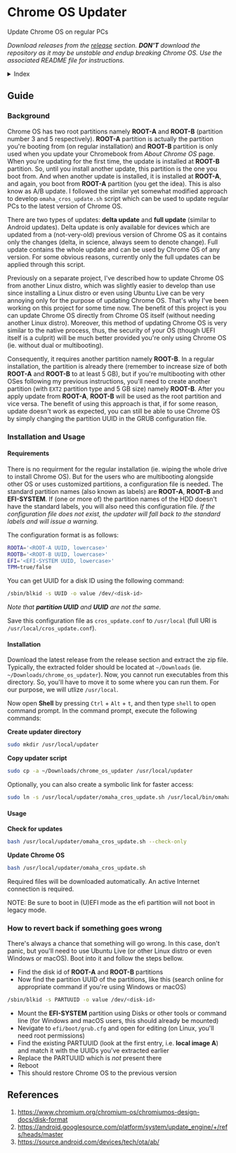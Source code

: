 # Chrome OS Updater

Update Chrome OS on regular PCs

*Download releases from the [release](https://github.com/MuntashirAkon/chrome_os_updater) section. **DON'T** download the repository as it may be unstable and endup breaking Chrome OS. Use the associated README file for instructions.*

<details>
 <summary>Index</summary>
 
- [Guide](#guide)
  * [Background](#background)
  * [Installation and Usage](#installation-and-usage)
  * [How to revert back if something goes wrong](#how-to-revert-back-if-something-goes-wrong)
- [References](#references)
</details>

## Guide

### Background

Chrome OS has two root partitions namely **ROOT-A** and **ROOT-B** (partition number 3 and 5 respectively). **ROOT-A** partition is actually the partition you're booting from (on regular installation) and **ROOT-B** partition is only used when you update your Chromebook from *About Chrome OS* page. When you're updating for the first time, the update is installed at **ROOT-B** partition. So, until you install another update, this partition is the one you boot from. And when another update is installed, it is installed at **ROOT-A**, and again, you boot from **ROOT-A** partition (you get the idea). This is also know as A/B update. I followed the similar yet somewhat modified approach to develop `omaha_cros_update.sh` script which can be used to update regular PCs to the latest version of Chrome OS.

There are two types of updates: **delta update** and **full update** (similar to Android updates). Delta update is only available for devices which are updated from a (not-very-old) previous version of Chrome OS as it contains only the changes (delta, in science, always seem to denote change). Full update contains the whole update and can be used by Chrome OS of any version. For some obvious reasons, currently only the full updates can be applied through this script.

Previously on a separate project, I've described how to update Chrome OS from another Linux distro, which was slightly easier to develop than use since installing a Linux distro or even using Ubuntu Live can be very annoying only for the purpose of updating Chrome OS. That's why I've been working on this project for some time now. The benefit of this project is you can update Chrome OS directly from Chrome OS itself (without needing another Linux distro). Moreover, this method of updating Chrome OS is very similar to the native process, thus, the security of your OS (though UEFI itself is a culprit) will be much better provided you're only using Chrome OS (ie. without dual or multibooting).

Consequently, it requires another partition namely **ROOT-B**. In a regular installation, the partition is already there (remember to increase size of both **ROOT-A** and **ROOT-B** to at least 5 GB), but if you're multibooting with other OSes following my previous instructions, you'll need to create another partition (with `EXT2` partition type and 5 GB size) namely **ROOT-B**. After you apply update from **ROOT-A**, **ROOT-B** will be used as the root partition and vice versa. The benefit of using this approach is that, if for some reason, update doesn't work as expected, you can still be able to use Chrome OS by simply changing the partition UUID in the GRUB configuration file.

### Installation and Usage

#### Requirements

There is no requirment for the regular installation (ie. wiping the whole drive to install Chrome OS). But for the users who are multibooting alongside other OS or uses customized partitions, a configuration file is needed. The standard partition names (also known as labels) are **ROOT-A**, **ROOT-B** and **EFI-SYSTEM**. If (one or more of) the partition names of the HDD doesn't have the standard labels, you will also need this configuration file. *If the configuration file does not exist, the updater will fall back to the standard labels and will issue a warning.*

The configuration format is as follows:
```sh
ROOTA='<ROOT-A UUID, lowercase>'
ROOTB='<ROOT-B UUID, lowercase>'
EFI='<EFI-SYSTEM UUID, lowercase>'
TPM=true/false
```

You can get UUID for a disk ID using the following command:
```bash
/sbin/blkid -s UUID -o value /dev/<disk-id>
```
*Note that **partition UUID** and **UUID** are not the same.*

Save this configuration file as `cros_update.conf` to `/usr/local` (full URI is `/usr/local/cros_update.conf`).

#### Installation

Download the latest release from the release section and extract the zip file. Typically, the extracted folder should be located at `~/Downloads` (ie. `~/Downloads/chrome_os_updater`). Now, you cannot run executables from this directory. So, you'll have to move it to some where you can run them. For our purpose, we will utlize `/usr/local`.

Now open **Shell** by pressing `Ctrl` + `Alt` + `t`, and then type `shell` to open command prompt. In the command prompt, execute the following commands:

**Create updater directory**
```sh
sudo mkdir /usr/local/updater
```

**Copy updater script**
```sh
sudo cp -a ~/Downloads/chrome_os_updater /usr/local/updater
```

Optionally, you can also create a symbolic link for faster access:
```sh
sudo ln -s /usr/local/updater/omaha_cros_update.sh /usr/local/bin/omaha_cros_update.sh
```

#### Usage

**Check for updates**
```sh
bash /usr/local/updater/omaha_cros_update.sh --check-only
```

**Update Chrome OS**
```sh
bash /usr/local/updater/omaha_cros_update.sh
```

Required files will be downloaded automatically. An active Internet connection is required.

NOTE: Be sure to boot in (U)EFI mode as the efi partition will not boot in legacy mode.

### How to revert back if something goes wrong

There's always a chance that something will go wrong. In this case, don't panic, but you'll need to use Ubuntu Live (or other Linux distro or even Windows or macOS). Boot into it and follow the steps bellow.

- Find the disk id of **ROOT-A** and **ROOT-B** partitions
- Now find the partition UUID of the partitions, like this (search online for appropriate command if you're using Windows or macOS)
```sh
/sbin/blkid -s PARTUUID -o value /dev/<disk-id>
```
- Mount the **EFI-SYSTEM** partition using Disks or other tools or command line (for Windows and macOS users, this should already be mounted)
- Nevigate to `efi/boot/grub.cfg` and open for editing (on Linux, you'll need root permissions)
- Find the existing PARTUUID (look at the first entry, i.e. **local image A**) and match it with the UUIDs you've extracted earlier
- Replace the PARTUUID which is *not* present there
- Reboot
- This should restore Chrome OS to the previous version

## References
1. https://www.chromium.org/chromium-os/chromiumos-design-docs/disk-format
2. https://android.googlesource.com/platform/system/update_engine/+/refs/heads/master
3. https://source.android.com/devices/tech/ota/ab/
